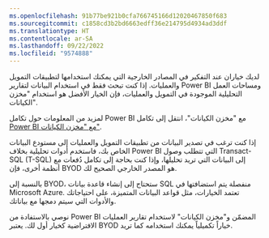 ```yaml
---
ms.openlocfilehash: 91b77be921b0cfa766745166d12020467850f683
ms.sourcegitcommit: c1858cd3b2bd6663edff36e214795d4934ad3ddf
ms.translationtype: HT
ms.contentlocale: ar-SA
ms.lasthandoff: 09/22/2022
ms.locfileid: "9574888"
---
```

لديك خياران عند التفكير في المصادر الخارجية التي يمكنك استخدامها لتطبيقات التمويل والعمليات. إذا كنت تبحث فقط في استخدام البيانات لتقارير Power BI ومساحات العمل التحليلية الموجودة في التمويل والعمليات، فإن الخيار الأفضل هو استخدام "مخزن الكيانات".

لمزيد من المعلومات حول تكامل Power BI مع "مخزن الكيانات"، انتقل إلى تكامل [Power BI مع "مخزن الكيانات"](/dynamics365/fin-ops-core/dev-itpro/analytics/power-bi-integration-entity-store/?azure-portal=true).

إذا كنت ترغب في تصدير البيانات من تطبيقات التمويل والعمليات إلى مستودع البيانات الخاص بك، فاستخدم أدوات تحليلية بخلاف Power BI التي تتطلب وصول Transact-SQL ‏(T-SQL) إلى البيانات التي تريد تحليلها، وإذا كنت بحاجة إلى تكامل دُفعات مع أنظمة أخرى، فإن BYOD هو المصدر الخارجي الصحيح لك.

بالنسبة إلى BYOD، ستحتاج إلى إنشاء قاعدة بيانات SQL منفصلة يتم استضافتها في Microsoft Azure. تعتمد الخيارات، مثل قواعد البيانات المتميزة، على احتياجاتك والأدوات التي سيتم دمجها مع بياناتك.

نوصي بالاستفادة من Power BI المضمّن و"مخزن الكيانات" لاستخدام تقارير العمليات الافتراضية كخيار أول لك. يعتبر BYOD خياراً تكميلياً يمكنك استخدامه كما تريد. 
